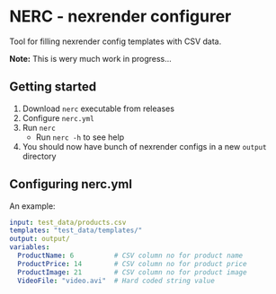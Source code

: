 # NERC - nexrender configurer

Tool for filling nexrender config templates with CSV data.

**Note:** This is wery much work in progress...

## Getting started

1. Download `nerc` executable from releases
2. Configure `nerc.yml`
3. Run `nerc`
    - Run `nerc -h` to see help
4. You should now have bunch of nexrender configs in a new `output` directory

## Configuring nerc.yml

An example:
```yaml
input: test_data/products.csv
templates: "test_data/templates/"
output: output/
variables:
  ProductName: 6          # CSV column no for product name
  ProductPrice: 14        # CSV column no for product price
  ProductImage: 21        # CSV column no for product image
  VideoFile: "video.avi"  # Hard coded string value
```

